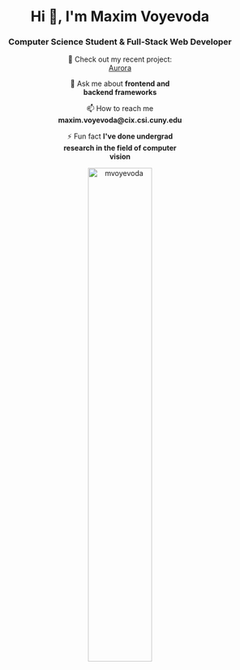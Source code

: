 <h1 align="center">Hi 👋, I'm Maxim Voyevoda</h1>
<h3 align="center">Computer Science Student & Full-Stack Web Developer</h3>

<div style="width: 50%; margin: auto; text-align: center;">
  <p>🔭 Check out my recent project: <a href="https://github.com/mvoyevoda/Aurora">Aurora</a></p>

  <p>💬 Ask me about <strong>frontend and backend frameworks</strong></p>

  <p>📫 How to reach me <strong>maxim.voyevoda@cix.csi.cuny.edu</strong></p>

  <p>⚡ Fun fact <strong>I've done undergrad research in the field of computer vision</strong></p>
</div>

<p align="center">
  <img width="50%" src="https://github-readme-stats.vercel.app/api/top-langs?username=mvoyevoda&show_icons=true&locale=en&layout=compact" alt="mvoyevoda">
</p>
